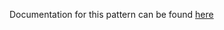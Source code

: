 Documentation for this pattern can be found [here](https://github.com/awslabs/aws-solutions-constructs/blob/main/source/patterns/%40aws-solutions-constructs/aws-sns-lambda/README.adoc)
